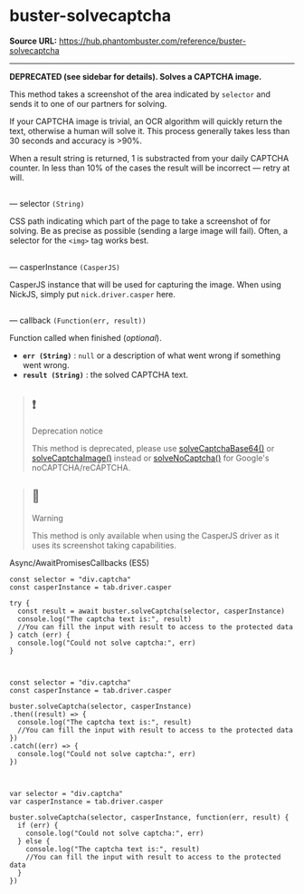 # buster-solvecaptcha

**Source URL:** https://hub.phantombuster.com/reference/buster-solvecaptcha

---

**DEPRECATED (see sidebar for details). Solves a CAPTCHA image.**

This method takes a screenshot of the area indicated by `selector` and sends it to one of our partners for solving.

If your CAPTCHA image is trivial, an OCR algorithm will quickly return the text, otherwise a human will solve it. This process generally takes less than 30 seconds and accuracy is >90%.

When a result string is returned, 1 is substracted from your daily CAPTCHA counter. In less than 10% of the cases the result will be incorrect — retry at will.

## 

— selector `(String)`

CSS path indicating which part of the page to take a screenshot of for solving. Be as precise as possible (sending a large image will fail). Often, a selector for the `<img>` tag works best.

## 

— casperInstance `(CasperJS)`

CasperJS instance that will be used for capturing the image. When using NickJS, simply put `nick.driver.casper` here.

## 

— callback `(Function(err, result))`

Function called when finished (_optional_).

  * **`err (String)`** : `null` or a description of what went wrong if something went wrong.
  * **`result (String)`** : the solved CAPTCHA text.



> ## ❗️
> 
> Deprecation notice
> 
> This method is deprecated, please use [solveCaptchaBase64()](/reference/buster-solvecaptchabase64) or [solveCaptchaImage()](/reference/buster-solvecaptchaimage) instead or [solveNoCaptcha()](/reference/solverecaptcha) for Google's noCAPTCHA/reCAPTCHA.

> ## 🚧
> 
> Warning
> 
> This method is only available when using the CasperJS driver as it uses its screenshot taking capabilities.

Async/AwaitPromisesCallbacks (ES5)
    
    
    const selector = "div.captcha"
    const casperInstance = tab.driver.casper
    
    try {
      const result = await buster.solveCaptcha(selector, casperInstance)
      console.log("The captcha text is:", result)
      //You can fill the input with result to access to the protected data
    } catch (err) {
      console.log("Could not solve captcha:", err)
    }
    
    
    
    const selector = "div.captcha"
    const casperInstance = tab.driver.casper
    
    buster.solveCaptcha(selector, casperInstance)
    .then((result) => {
      console.log("The captcha text is:", result)
      //You can fill the input with result to access to the protected data
    })
    .catch((err) => {
      console.log("Could not solve captcha:", err)
    })
    
    
    
    var selector = "div.captcha"
    var casperInstance = tab.driver.casper
    
    buster.solveCaptcha(selector, casperInstance, function(err, result) {
      if (err) {
        console.log("Could not solve captcha:", err)
      } else {
        console.log("The captcha text is:", result)
        //You can fill the input with result to access to the protected data
      }
    })
